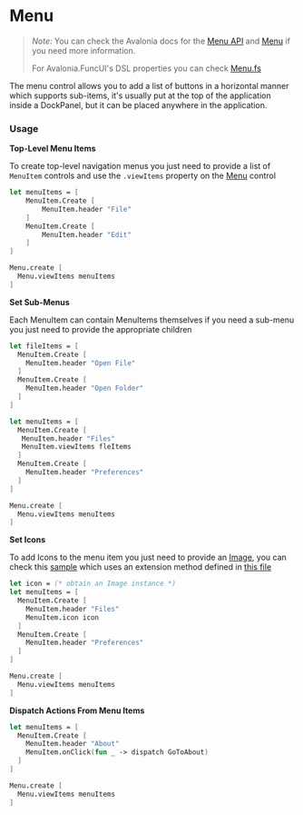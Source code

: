 # Menu

> _Note_: You can check the Avalonia docs for the [Menu API](http://reference.avaloniaui.net/api/Avalonia.Controls/Menu/) and [Menu](http://docs.avaloniaui.net/docs/controls/menu) if you need more information.
>
> For Avalonia.FuncUI's DSL properties you can check [Menu.fs](https://github.com/AvaloniaCommunity/Avalonia.FuncUI/blob/master/src/Avalonia.FuncUI.DSL/Menu.fs)

The menu control allows you to add a list of buttons in a horizontal manner which supports sub-items, it's usually put at the top of the application inside a DockPanel, but it can be placed anywhere in the application.

### Usage

**Top-Level Menu Items**

To create top-level navigation menus you just need to provide a list of `MenuItem` controls and use the `.viewItems` property on the [Menu](http://docs.avaloniaui.net/docs/controls/menu) control

```fsharp
let menuItems = [
    MenuItem.Create [
        MenuItem.header "File"
    ]
    MenuItem.Create [
        MenuItem.header "Edit"
    ]
]

Menu.create [
  Menu.viewItems menuItems
]
```

**Set Sub-Menus**

Each MenuItem can contain MenuItems themselves if you need a sub-menu you just need to provide the appropriate children

```fsharp
let fileItems = [
  MenuItem.Create [
    MenuItem.header "Open File"
  ]
  MenuItem.Create [
    MenuItem.header "Open Folder"
  ]
]

let menuItems = [
  MenuItem.Create [
   MenuItem.header "Files"
   MenuItem.viewItems fleItems
  ]
  MenuItem.Create [
    MenuItem.header "Preferences"
  ]
]

Menu.create [
  Menu.viewItems menuItems
]
```

**Set Icons**

To add Icons to the menu item you just need to provide an [Image](http://avaloniaui.net/docs/controls/image), you can check this [sample](https://github.com/AvaloniaCommunity/Avalonia.FuncUI/blob/master/src/Examples/Examples.MusicPlayer/Shell.fs#L162) which uses an extension method defined in [this file](https://github.com/AvaloniaCommunity/Avalonia.FuncUI/blob/master/src/Examples/Examples.MusicPlayer/Extensions.fs#L5)

```fsharp
let icon = (* obtain an Image instance *)
let menuItems = [
  MenuItem.Create [
    MenuItem.header "Files"
    MenuItem.icon icon
  ]
  MenuItem.Create [
    MenuItem.header "Preferences"
  ]
]

Menu.create [
  Menu.viewItems menuItems
]
```

**Dispatch Actions From Menu Items**

```fsharp
let menuItems = [
  MenuItem.Create [
    MenuItem.header "About"
    MenuItem.onClick(fun _ -> dispatch GoToAbout)
  ]
]

Menu.create [
  Menu.viewItems menuItems
]
```
